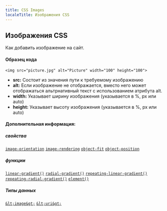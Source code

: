 ```yaml
---
title: CSS Images
localeTitle: Изображения CSS
---
```

## Изображения CSS
Как добавить изображение на сайт.

#### Образец кода

`<img src="picture.jpg" alt="Picture" width="100" height="100">`

*   **src:** Состоит из значения пути к требуемому изображению
*   **alt:** Если изображение не отображается, вместо него может отображаться альтрнативный текст с использованием атрибута alt.
*   **width:** Указывает ширину изображения (указывается в %, px или auto)
*   **height:** Указывает высоту изображения (указывается в %, px или auto)

#### Дополнительная информация:

##### свойства

[`image-orientation`](/en-US/docs/Web/CSS/image-orientation "Свойство CSS ориентации изображения описывает, как измениить ориентацию изображения по умолчанию.") [`image-rendering`](/en-US/docs/Web/CSS/image-rendering "Свойство CSS-рендеринга изображения дает подсказку браузеру об алгоритме, который он должен использовать для масштабирования изображений.") [`object-fit`](/en-US/docs/Web/CSS/object-fit "Объектно-ориентированное свойство CSS указывает, как изменить размер заменяемого элемента, такого как <img> или <video>, чтобы он соответствовал его контейнеру.") [`object-position`](/en-US/docs/Web/CSS/object-position "Свойство CSS объекта-объекта определяет выравнивание выбранного элемента внутри его поля.")

##### функции

[`linear-gradient()`](/en-US/docs/Web/CSS/linear-gradient "Документация об этом еще не написана; рассмотрите возможность внесения вклада!") [`radial-gradient()`](/en-US/docs/Web/CSS/radial-gradient "Документация об этом еще не написана; рассмотрите возможность внесения вклада!") [`repeating-linear-gradient()`](/en-US/docs/Web/CSS/repeating-linear-gradient "Документация об этом еще не написана; рассмотрите возможность внесения вклада!") [`repeating-radial-gradient()`](/en-US/docs/Web/CSS/repeating-radial-gradient "Документация об этом еще не написана; рассмотрите возможность внесения вклада!") [`element()`](/en-US/docs/Web/CSS/element "Документация об этом еще не написана; рассмотрите возможность внесения вклада!")

##### Типы данных

[`&lt;image&gt;`](/en-US/docs/Web/CSS/image "Тип данных <image> CSS представляет собой двумерное изображение. Существует два типа изображений: простые изображения, обычно используемые с использованием URL-адреса, и динамически генерируемые изображения, например, созданные с помощью <gradient> или element (). Изображения могут использоваться с многочисленными свойствами CSS, такими как background-image, border-image, content, list-style-image и cursor.") [`&lt;uri&gt;`](/en-US/docs/Web/CSS/uri "Документация об этом еще не написана; рассмотрите возможность внесения вклада!")
